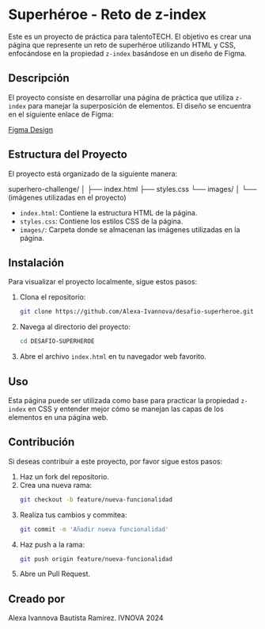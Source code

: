 # Superhéroe - Reto de z-index

Este es un proyecto de práctica para talentoTECH. El objetivo es crear una página que represente un reto de superhéroe utilizando HTML y CSS, enfocándose en la propiedad `z-index` basándose en un diseño de Figma.

## Descripción

El proyecto consiste en desarrollar una página de práctica que utiliza `z-index` para manejar la superposición de elementos. El diseño se encuentra en el siguiente enlace de Figma:

[Figma Design](https://www.figma.com/design/238ZeNu2RpEZI1yAf5MumW/Segunda-Entrega?node-id=0-1&t=1Q48rsDgwfEPNc73-0)

## Estructura del Proyecto

El proyecto está organizado de la siguiente manera:

superhero-challenge/
│
├── index.html
├── styles.css
└── images/
│ └── (imágenes utilizadas en el proyecto)


- `index.html`: Contiene la estructura HTML de la página.
- `styles.css`: Contiene los estilos CSS de la página.
- `images/`: Carpeta donde se almacenan las imágenes utilizadas en la página.

## Instalación

Para visualizar el proyecto localmente, sigue estos pasos:

1. Clona el repositorio:
    ```bash
    git clone https://github.com/Alexa-Ivannova/desafio-superheroe.git
    ```
2. Navega al directorio del proyecto:
    ```bash
    cd DESAFIO-SUPERHEROE
    ```
3. Abre el archivo `index.html` en tu navegador web favorito.

## Uso

Esta página puede ser utilizada como base para practicar la propiedad `z-index` en CSS y entender mejor cómo se manejan las capas de los elementos en una página web.

## Contribución

Si deseas contribuir a este proyecto, por favor sigue estos pasos:

1. Haz un fork del repositorio.
2. Crea una nueva rama:
    ```bash
    git checkout -b feature/nueva-funcionalidad
    ```
3. Realiza tus cambios y commitea:
    ```bash
    git commit -m 'Añadir nueva funcionalidad'
    ```
4. Haz push a la rama:
    ```bash
    git push origin feature/nueva-funcionalidad
    ```
5. Abre un Pull Request.

## Creado por
Alexa Ivannova Bautista Ramirez. IVNOVA 2024
